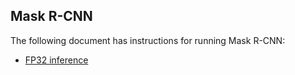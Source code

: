 ## Mask R-CNN ##

The following document has instructions for running Mask R-CNN:
* [FP32 inference](/benchmarks/recommendation/tensorflow/maskrcnn/inference/fp32/README.md)
